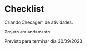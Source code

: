 # Checklist
Criando Checagem de atividades.

Projeto em andamento.

Previsto para terminar dia 30/09/2023
